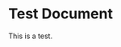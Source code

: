 <!--
BMAD Method Generated Document
Generated: 2025-05-29T08:42:13.998Z
Session: test-session
Phase: test
Agent: test-agent
Template: unknown
-->

# Test Document
This is a test.